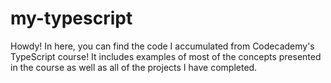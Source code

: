 # my-typescript
Howdy! In here, you can find the code I accumulated from Codecademy's TypeScript course! It includes examples of most of the concepts presented in the course as well as all of the projects I have completed.
